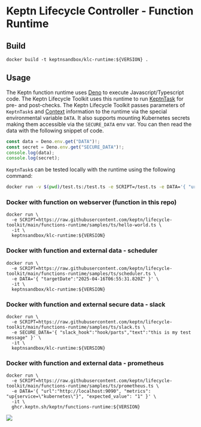 # Keptn Lifecycle Controller - Function Runtime

## Build

```shell
docker build -t keptnsandbox/klc-runtime:${VERSION} .
```

## Usage

The Keptn function runtime uses [Deno](https://deno.land/)
to execute Javascript/Typescript code.
The Keptn Lifecycle Toolkit uses this runtime to run [KeptnTask](https://lifecycle.keptn.sh/docs/tasks/write-tasks/)
for pre- and post-checks. 
The Keptn Lifecycle Toolkit passes parameters of `KeptnTask`s and
[Context](https://lifecycle.keptn.sh/docs/concepts/tasks/#context) information 
to the runtime via the special environmental variable `DATA`. 
It also supports mounting Kubernetes secrets making them accessible via the `SECURE_DATA` env var.
You can then read the data with the following snippet of code. 

```js
const data = Deno.env.get("DATA")!;
const secret = Deno.env.get("SECURE_DATA")!;
console.log(data);
console.log(secret);
```

`KeptnTask`s can be tested locally with the runtime using the following command:

```sh
docker run -v $(pwd)/test.ts:/test.ts -e SCRIPT=/test.ts -e DATA='{ "url":"http://localhost:9090" }' -e SECURE_DATA='{ "token": "myToken"}' -it ghcr.io/keptn/functions-runtime:${VERSION}
```

### Docker with function on webserver (function in this repo)

```shell
docker run \
  -e SCRIPT=https://raw.githubusercontent.com/keptn/lifecycle-toolkit/main/functions-runtime/samples/ts/hello-world.ts \
  -it \
  keptnsandbox/klc-runtime:${VERSION}
```

### Docker with function and external data - scheduler

```shell
docker run \
  -e SCRIPT=https://raw.githubusercontent.com/keptn/lifecycle-toolkit/main/functions-runtime/samples/ts/scheduler.ts \
  -e DATA='{ "targetDate":"2025-04-16T06:55:31.820Z" }' \
  -it \
  keptnsandbox/klc-runtime:${VERSION}
```

### Docker with function and external secure data - slack

```shell
docker run \
  -e SCRIPT=https://raw.githubusercontent.com/keptn/lifecycle-toolkit/main/functions-runtime/samples/ts/slack.ts \
  -e SECURE_DATA='{ "slack_hook":"hook/parts","text":"this is my test message" }' \
  -it \
  keptnsandbox/klc-runtime:${VERSION}
```

### Docker with function and external data - prometheus

```shell
docker run \
  -e SCRIPT=https://raw.githubusercontent.com/keptn/lifecycle-toolkit/main/functions-runtime/samples/ts/prometheus.ts \
  -e DATA='{ "url":"http://localhost:9090", "metrics": "up{service=\"kubernetes\"}", "expected_value": "1" }' \
  -it \
  ghcr.keptn.sh/keptn/functions-runtime:${VERSION}
```

<!-- markdownlint-disable-next-line MD033 MD013 -->
<img referrerpolicy="no-referrer-when-downgrade" src="https://static.scarf.sh/a.png?x-pxid=858843d8-8da2-4ce5-a325-e5321c770a78" />
